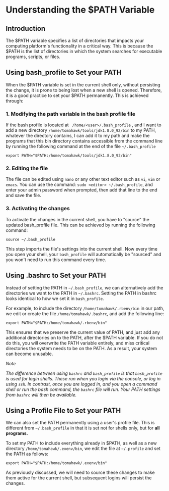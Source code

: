 # Understanding the $PATH Variable

## Introduction

The $PATH variable specifies a list of directories that impacts your computing platform's functionality in a critical way. This is because the $PATH is the list of directories in which the system searches for executable programs, scripts, or files.

## Using bash_profile to Set your PATH

When the $PATH variable is set in the current shell only, without persisting the change, it is prone to being lost when a new shell is opened. Therefore, it is a good practice to set your $PATH permanently. This is achieved through:

### 1. Modifying the path variable in the bash profile file

If the bash profile is located at ` /home/<user>/.bash_profile` , and I want to add a new directory `/home/tomahawk/tools/jdk1.8.0_92/bin` to my PATH, whatever the directory contains, I can add it to my path and make the programs that this bin directory contains accessible from the command line by running the following command at the end of the file `~/.bash_profile`

`export PATH="$PATH:/home/tomahawk/tools/jdk1.8.0_92/bin"`

### 2. Editing the file

The file can be edited using `nano` or any other text editor such as `vi`, `vim` or `emacs`. You can use the command: `sudo <editor> ~/.bash_profile`, and enter your admin password when prompted, then add that line to the end and save the file.

### 3. Activating the changes

To activate the changes in the current shell, you have to "source" the updated bash_profile file. This can be achieved by running the following command:

`source ~/.bash_profile`

This step imports the file's settings into the current shell. Now every time you open your shell, your `bash_profile` will automatically be "sourced" and you won't need to run this command every time.

## Using .bashrc to Set your PATH

Instead of setting the PATH in `~/.bash_profile`, we can alternatively add the directories we want to the PATH in `~/.bashrc`. Setting the PATH in bashrc looks identical to how we set it in `bash_profile`.

For example, to include the directory `/home/tomahawk/.rbenv/bin` in our path, we edit or create the file `/home/tomahawk/.bashrc`, and add the following line:

`export PATH="$PATH:/home/tomahawk/.rbenv/bin"`

This ensures that we preserve the current value of PATH, and just add any additional directories on to the PATH, after the $PATH variable. If you do not do this, you will overwrite the PATH variable entirely, and miss critical directories the system needs to be on the PATH. As a result, your system can become unusable.

*Note*

*The difference between using `bashrc` and `bash_profile` is that `bash_profile` is used for login shells. These run when you login via the console, or log in using `ssh`. In contrast, once you are logged in, and you open a command shell or run the bash command, the `bashrc` file will run. Your PATH settings from `bashrc` will then be available.*

## Using a Profile File to Set your PATH

We can also set the PATH permanently using a user's profile file. This is different from `~/.bash_profile` in that it is set not for shells only, but for **all programs.**

To set my PATH to include everything already in $PATH, as well as a new directory `/home/tomahawk/.exenv/bin`, we edit the file at `~/.profile` and set the PATH as follows:

`export PATH="$PATH:/home/tomahawk/.exenv/bin"`

As previously discussed, we will need to source these changes to make them active for the current shell, but subsequent logins will persist the changes.





